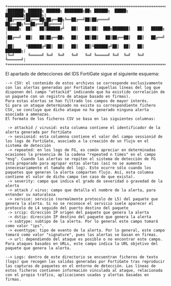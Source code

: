     +=======================================================================+
    |███████╗ ██████╗ ██████╗ ████████╗██╗ ██████╗  █████╗ ████████╗███████╗|
    |██╔════╝██╔═══██╗██╔══██╗╚══██╔══╝██║██╔════╝ ██╔══██╗╚══██╔══╝██╔════╝|
    |█████╗  ██║   ██║██████╔╝   ██║   ██║██║  ███╗███████║   ██║   █████╗  |
    |██╔══╝  ██║   ██║██╔══██╗   ██║   ██║██║   ██║██╔══██║   ██║   ██╔══╝  |
    |██║     ╚██████╔╝██║  ██║   ██║   ██║╚██████╔╝██║  ██║   ██║   ███████╗|
    |╚═╝      ╚═════╝ ╚═╝  ╚═╝   ╚═╝   ╚═╝ ╚═════╝ ╚═╝  ╚═╝   ╚═╝   ╚══════╝|
    +=======================================================================+

El apartado de detecciones del IDS FortiGate sigue el siguiente esquema:

    --> CSV: el contenido de estos archivos se corresponde exclusivamente con las alertas generadas por FortiGate (aquellas líneas del log que disponen del campo "attackid" indicando que ha existido correlación de un paquete con un registro de ataque basado en firmas). 
    Para estas alertas se han filtrado los campos de mayor interés. 
    Si para un ataque determinado no existe su correspondiente fichero CSV, se concluye que dicho ataque no ha generado ninguna alerta asociada a amenazas. 
    El formato de los ficheros CSV se basa en las siguientes columnas:

     -> attackid / virusid: esta columna contiene el identificador de la alerta generada por FortiGate
     -> sessionid: esta columnna contiene el valor del campo sessionid de los logs de FortiGate, asociado a la creación de un flujo en el sistema de detección
     -> repeated: en los logs de FG, es común apreciar en determinadas ocasiones la presencia de la cadena "repeated n times" en el campo "msg". Cuando las alertas se repiten el sistema de detección de FG está preparado para agrupar estas alertas (así no se aumenta innecesariamente el tamaño del log). Esto ocurre sólo cuando los paquetes que generan la alerta comparten flujo. Así, esta columna contiene el valor de dicho campo (en caso de que exista).
     -> severity: campo que indica el grado de severidad o gravedad de la alerta
     -> attack / virus: campo que detalla el nombre de la alerta, para entender su naturaleza
     -> service: servicio (normalmente protocolo de L5) del paquete que genera la alerta. Si no se reconoce el servicio suele aparecer el protocolo de L4 seguido del puerto destino del paquete
     -> srcip: dirección IP origen del paquete que genera la alerta
     -> dstip: dirección IP destino del paquete que genera la alerta
     -> subtype: subtipo de la alerta. Por lo general este campo tomará como valor "ips".
     -> eventtype: tipo de evento de la alerta. Por lo general, este campo tomará como valor "signature", pues las alertas se basan en firmas.
     -> url: dependiendo del ataque es posible o no encontrar este campo. Para ataques basados en URLs, este campo indica la URL objetivo del paquete que genera la alerta.
    
    --> Logs: dentro de este directorio se encuentran ficheros de texto (logs) que recogen las salidas generadas por FortiGate tras reproducir las capturas de paquetes en el entorno de detección. Las líneas de estos ficheros contienen información vinculada al ataque, relacionada con el propio tráfico, aplicaciones usadas y alertas basadas en firmas.
